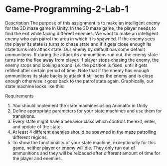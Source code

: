# Game-Programming-2-Lab-1
Description
The purpose of this assignment is to make an intelligent enemy for the 3D maze game in Unity.
In the 3D maze game, the player needs to find the exit while facing different enemies. We want to make an intelligent enemy who can patrol the area in which it is spawned. If the enemy sees the player its state is turns to chase state and if it gets close enough its state turns into attack state. Our enemy by default has some default ammunitions. If during the attack its ammunitions run out, the enemy state turns into the flee away from player. If player stops chasing the enemy, the enemy stops and looking around, i.e. the position is fixed, until it gets refilled after certain period of time. Note that if the enemy has enough ammunitions its state backs to attack if still sees the enemy and is close enough otherwise it goes back to the patrol state again. Graphically, our state machine looks like this:

Requirements
1.	You should implement the state machines using Animator in Unity
2.	Define appropriate parameters for your state machines and use them for transitions.
3.	Every state might have a behavior class which controls the exit, enter, and update of the state.
4.	At least 4 different enemies should be spawned in the maze patrolling different regions.
5.	To show the functionality of your state machine, exceptionally for this game, neither player or enemy will die. They only run out of ammunitions and they will be reloaded after different amount of time for the player and enemies. 

